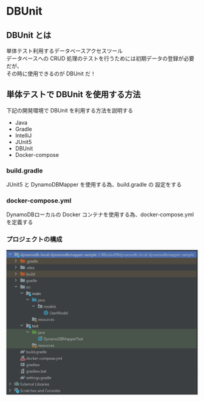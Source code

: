 # DBUnit

## DBUnit とは
単体テスト利用するデータベースアクセスツール  
データベースへの CRUD 処理のテストを行うためには初期データの登録が必要だが、  
その時に使用できるのが DBUnit だ！

## 単体テストで DBUnit を使用する方法
下記の開発環境で DBUnit を利用する方法を説明する  

- Java  
- Gradle  
- IntelliJ  
- JUnit5  
- DBUnit  
- Docker-compose

### build.gradle
JUnit5 と DynamoDBMapper を使用する為、build.gradle の 設定をする

### docker-compose.yml
DynamoDBローカルの Docker コンテナを使用する為、docker-compose.yml を定義する

### プロジェクトの構成
![Test Image 3](/resource/image/dynamodb-local-dynamodbmapper-sample-image.png)
